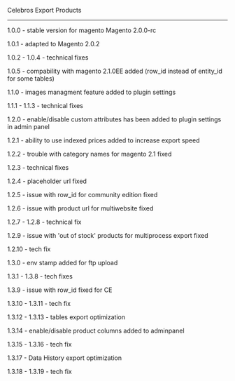 Celebros Export Products

------------------------

1.0.0 - stable version for magento Magento 2.0.0-rc

1.0.1 - adapted to Magento 2.0.2

1.0.2 - 1.0.4 - technical fixes

1.0.5 - compability with magento 2.1.0EE added (row_id instead of entity_id for some tables)

1.1.0 - images managment feature added to plugin settings

1.1.1 - 1.1.3 - technical fixes

1.2.0 - enable/disable custom attributes has been added to plugin settings in admin panel

1.2.1 - ability to use indexed prices added to increase export speed

1.2.2 - trouble with category names for magento 2.1 fixed

1.2.3 - technical fixes

1.2.4 - placeholder url fixed

1.2.5 - issue with row_id for community edition fixed

1.2.6 - issue with product url for multiwebsite fixed

1.2.7 - 1.2.8 - technical fix

1.2.9 - issue with 'out of stock' products for multiprocess export fixed

1.2.10 - tech fix

1.3.0 - env stamp added for ftp upload

1.3.1 - 1.3.8 - tech fixes

1.3.9 - issue with row_id fixed for CE

1.3.10 - 1.3.11 - tech fix

1.3.12 - 1.3.13 - tables export optimization

1.3.14 - enable/disable product columns added to adminpanel

1.3.15 - 1.3.16 - tech fix

1.3.17 - Data History export optimization

1.3.18 - 1.3.19 - tech fix